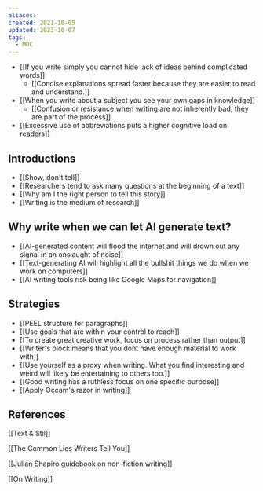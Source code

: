 ```yaml
---
aliases: 
created: 2021-10-05
updated: 2023-10-07
tags:
  - MOC
---
```


- [[If you write simply you cannot hide lack of ideas behind complicated words]]
	- [[Concise explanations spread faster because they are easier to read and understand.]]
- [[When you write about a subject you see your own gaps in knowledge]]
	- [[Confusion or resistance when writing are not inherently bad, they are part of the process]]
- [[Excessive use of abbreviations puts a higher cognitive load on readers]]

## Introductions

- [[Show, don't tell]]
- [[Researchers tend to ask many questions at the beginning of a text]]
- [[Why am I the right person to tell this story]]
- [[Writing is the medium of research]]

## Why write when we can let AI generate text?
- [[AI-generated content will flood the internet and will drown out any signal in an onslaught of noise]]
- [[Text-generating AI will highlight all the bullshit things we do when we work on computers]]
- [[AI writing tools risk being like Google Maps for navigation]]

## Strategies

- [[PEEL structure for paragraphs]]
- [[Use goals that are within your control to reach]]
- [[To create great creative work, focus on process rather than output]]
- [[Writer's block means that you dont have enough material to work with]]
- [[Use yourself as a proxy when writing. What you find interesting and weird will likely be entertaining to others too.]]
- [[Good writing has a ruthless focus on one specific purpose]]
- [[Apply Occam's razor in writing]]

## References

[[Text & Stil]]

[[The Common Lies Writers Tell You]]

[[Julian Shapiro guidebook on non-fiction writing]]

[[On Writing]]
